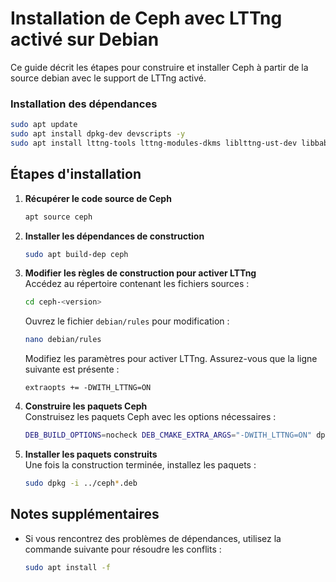 # Installation de Ceph avec LTTng activé sur Debian

Ce guide décrit les étapes pour construire et installer Ceph à partir de la source debian avec le support de LTTng activé.

### Installation des dépendances

```bash
sudo apt update
sudo apt install dpkg-dev devscripts -y
sudo apt install lttng-tools lttng-modules-dkms liblttng-ust-dev libbabeltrace-dev
```

## Étapes d'installation

1. **Récupérer le code source de Ceph**  
   ```bash
   apt source ceph
   ```

2. **Installer les dépendances de construction**  
   
   ```bash
   sudo apt build-dep ceph
   ```

3. **Modifier les règles de construction pour activer LTTng**  
   Accédez au répertoire contenant les fichiers sources :  

   ```bash
   cd ceph-<version>
   ```

   Ouvrez le fichier `debian/rules` pour modification :  

   ```bash
   nano debian/rules
   ```

   Modifiez les paramètres pour activer LTTng. Assurez-vous que la ligne suivante est présente :  

   ```
   extraopts += -DWITH_LTTNG=ON
   ```

4. **Construire les paquets Ceph**  
   Construisez les paquets Ceph avec les options nécessaires :  

   ```bash
   DEB_BUILD_OPTIONS=nocheck DEB_CMAKE_EXTRA_ARGS="-DWITH_LTTNG=ON" dpkg-buildpackage -uc -us
   ```

5. **Installer les paquets construits**  
   Une fois la construction terminée, installez les paquets :  

   ```bash
   sudo dpkg -i ../ceph*.deb
   ```

## Notes supplémentaires

- Si vous rencontrez des problèmes de dépendances, utilisez la commande suivante pour résoudre les conflits :  
  ```bash
  sudo apt install -f
  ```


